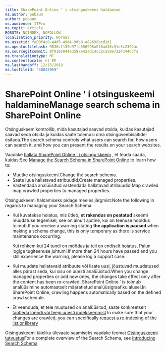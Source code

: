 ```yaml
---
title: SharePoint Online ' i otsinguskeemi haldamine
ms.author: pebaum
author: pebaum
ms.audience: ITPro
ms.topic: article
ROBOTS: NOINDEX, NOFOLLOW
localization_priority: Normal
ms.assetid: fe00f4c0-44d5-49d4-9db0-a62698bcd1d1
ms.openlocfilehash: 9836cf139e97fc556995a8f0ad38c51c5c2392ac
ms.sourcegitcommit: 0f0186044a3597e42ad14c32ca58e7224344dcfa
ms.translationtype: MT
ms.contentlocale: et-EE
ms.lasthandoff: 12/15/2019
ms.locfileid: "40042959"
---
```

# <a name="manage-search-schema-in-sharepoint-online"></a><span data-ttu-id="52096-102">SharePoint Online ' i otsinguskeemi haldamine</span><span class="sxs-lookup"><span data-stu-id="52096-102">Manage search schema in SharePoint Online</span></span>

<span data-ttu-id="52096-103">Otsinguskeem kontrollib, mida kasutajad saavad otsida, kuidas kasutajad saavad seda otsida ja kuidas saate tulemusi oma otsinguveebisaitidel esitada.</span><span class="sxs-lookup"><span data-stu-id="52096-103">The search schema controls what users can search for, how users can search it, and how you can present the results on your search websites.</span></span> 

<span data-ttu-id="52096-104">Vaadake [hallata SharePoint Online ' i otsingu skeem](https://docs.microsoft.com/sharepoint/manage-search-schema) , et teada saada, kuidas:</span><span class="sxs-lookup"><span data-stu-id="52096-104">See [Manage the Search Schema in SharePoint Online](https://docs.microsoft.com/sharepoint/manage-search-schema) to learn how to:</span></span> 
- <span data-ttu-id="52096-105">Muutke otsinguskeemi.</span><span class="sxs-lookup"><span data-stu-id="52096-105">Change the search schema.</span></span>
- <span data-ttu-id="52096-106">Saate luua hallatavad atribuudid.</span><span class="sxs-lookup"><span data-stu-id="52096-106">Create managed properties.</span></span>
- <span data-ttu-id="52096-107">Vastendada analüüsitud vastendada hallatavad atribuudid.</span><span class="sxs-lookup"><span data-stu-id="52096-107">Map crawled map crawled properties to managed properties.</span></span>

<span data-ttu-id="52096-108">Otsinguskeemi haldamiseks pidage meeles järgmist:</span><span class="sxs-lookup"><span data-stu-id="52096-108">Note the following in regards to managing your Search Schema:</span></span>

- <span data-ttu-id="52096-109">Kui kuvatakse hoiatus, mis ütleb, **et rakendus on peatatud** skeemi muudatuse tegemisel, see on ainult ajutine, kui on teenuse hooldus toimub.</span><span class="sxs-lookup"><span data-stu-id="52096-109">If you receive a warning stating **the application is paused** when making a schema change, this is only temporary as there is service maintenance occurring.</span></span> 

    <span data-ttu-id="52096-110">Kui rohkem kui 24 tundi on möödas ja teil on endiselt hoiatus, Palun logige tugiteenuse juhtumi.</span><span class="sxs-lookup"><span data-stu-id="52096-110">If more than 24 hours have passed and you still experience the warning, please log a support case.</span></span>
- <span data-ttu-id="52096-111">Kui muudate hallatavaid atribuute või lisate uusi, jõustuvad muudatused alles pärast seda, kui sisu on uuesti analüüsitud.</span><span class="sxs-lookup"><span data-stu-id="52096-111">When you change managed properties or add new ones, the changes take effect only after the content has been re-crawled.</span></span> <span data-ttu-id="52096-112">SharePoint Online ' is toimub analüüsimine automaatselt määratletud analüüsigraafiku alusel.</span><span class="sxs-lookup"><span data-stu-id="52096-112">In SharePoint Online, crawling happens automatically based on the defined crawl schedule.</span></span>
- <span data-ttu-id="52096-113">Et veenduda, et teie muutused on analüüsitud, saate konkreetselt [taotleda loendi või teegi uuesti indekseerimist](https://docs.microsoft.com/sharepoint/manage-search-schema#request-re-indexing-of-a-document-library-or-list)</span><span class="sxs-lookup"><span data-stu-id="52096-113">To make sure that your changes are crawled, you can specifically [request a re-indexing of the list or library](https://docs.microsoft.com/sharepoint/manage-search-schema#request-re-indexing-of-a-document-library-or-list)</span></span> 

<span data-ttu-id="52096-114">Otsinguskeemi täieliku ülevaate saamiseks vaadake teemat [Otsinguskeemi tutvustus](https://blogs.technet.microsoft.com/tothesharepoint/2012/11/25/introducing-search-schema-for-sharepoint-2013/)</span><span class="sxs-lookup"><span data-stu-id="52096-114">For a complete overview of the Search Schema, see [Introducing Search Schema](https://blogs.technet.microsoft.com/tothesharepoint/2012/11/25/introducing-search-schema-for-sharepoint-2013/)</span></span> 


